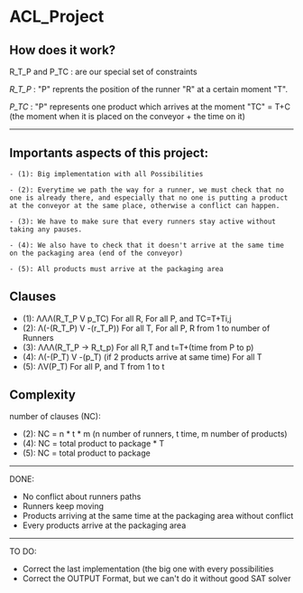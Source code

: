 # ACL_Project

## How does it work?

R_T_P and P_TC : are our special set of constraints 

*R_T_P* : "P" reprents the position of the runner "R" at a certain moment "T".

*P_TC* : "P" represents one product which arrives at the moment "TC" = T+C (the moment when it is placed on the conveyor + the time on it)

---


## Importants aspects of this project:

	- (1): Big implementation with all Possibilities

	- (2): Everytime we path the way for a runner, we must check that no one is already there, and especially that no one is putting a product at the conveyor at the same place, otherwise a conflict can happen.

	- (3): We have to make sure that every runners stay active without taking any pauses. 
	
	- (4): We also have to check that it doesn't arrive at the same time on the packaging area (end of the conveyor)
	
	- (5): All products must arrive at the packaging area


## Clauses

- (1): ΛΛΛ(R_T_P V p_TC)  For all R, For all P, and TC=T+Ti,j
- (2): Λ(-(R_T_P) V -(r_T_P))  For all T, For all P, R from 1 to number of Runners
- (3): ΛΛΛ(R_T_P -> R_t_p) For all R,T and t=T+(time from P to p)
- (4): Λ(-(P_T) V -(p_T)  (if 2 products arrive at same time) For all T
- (5): ΛV(P_T) For all P, and T from 1 to t


## Complexity

number of clauses (NC):
- (2): NC = n * t * m (n number of runners, t time, m number of products)
- (4): NC = total product to package * T
- (5): NC = total product to package

---

DONE:
- No conflict about runners paths
- Runners keep moving
- Products arriving at the same time at the packaging area without conflict
- Every products arrive at the packaging area

---

TO DO:
- Correct the last implementation (the big one with every possibilities
- Correct the OUTPUT Format, but we can't do it without good SAT solver
